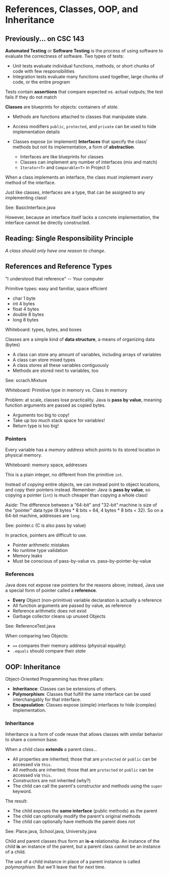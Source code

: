 # References, Classes, OOP, and Inheritance

## Previously... on CSC 143

**Automated Testing** or **Software Testing** is the process of using software to evaluate the correctness of software. Two types of tests:

 - Unit tests evaluate individual functions, methods, or short chunks of code with few responsibilities
 - Integration tests evaluate many functions used together, large chunks of code, or the entire program

Tests contain **assertions** that compare expected vs. actual outputs;
the test fails if they do not match

**Classes** are blueprints for objects: containers of *state*.

 - Methods are functions attached to classes that manipulate state.
 - Access modifiers `public`, `protected`, and `private` can be used to hide implementation details
 - Classes expose (or implement) **Interfaces** that specify the class' methods but not its implementation, a form of **abstraction**.
   
   - Interfaces are like blueprints for classes
   - Classes can implement any number of interfaces (mix and match)
   - `Iterator<T>` and `Comparable<T>` in Project 0

When a class implements an interface,
the class must implement *every* method of the interface.

Just like classes, interfaces are a type,
that can be assigned to any implementing class!

See: BasicInterface.java

However, because an interface itself lacks a concrete implementation,
the interface cannot be directly constructed.

## Reading: Single Responsibility Principle

*A class should only have one reason to change*.

## References and Reference Types

"I understood that reference" -- Your computer

Primitive types: easy and familiar, space efficient

 - char 1 byte
 - int 4 bytes
 - float 4 bytes
 - double 8 bytes
 - long 8 bytes
 
Whiteboard: types, bytes, and boxes

Classes are a simple kind of **data structure**, a means of organizing data (bytes)

 - A class can store any amount of variables, including arrays of variables
 - A class can store mixed types
 - A class stores all these variables contiguously
 - Methods are stored next to variables, too

See: scrach.Mixture

Whiteboard: Primitive type in memory vs. Class in memory
 
Problem: at scale, classes lose practicality.
Java is **pass by value**, meaning function arguments are passed as copied bytes.

 - Arguments too big to copy!
 - Take up too much stack space for variables!
 - Return type is too big!

### Pointers

Every variable has a *memory address* which points to its stored location in physical memory.

Whiteboard: memory space, addresses

This is a plain integer, no different from the primitive `int`.

Instead of *copying* entire objects, we can instead point to object locations, and copy their pointers instead.
Remember: Java is **pass by value**, so copying a pointer (`int`) is much cheaper than copying a whole class!

*Aside:* The difference between a "64-bit" and "32-bit" machine is size of the "pointer" data type (8 bytes * 8 bits = 64, 4 bytes * 8 bits = 32). So on a 64-bit machine, addresses are `long`.

See: pointer.c (C is also pass by value)

In practice, pointers are difficult to use.

 - Pointer arithmetic mistakes
 - No runtime type validation 
 - Memory leaks
 - Must be conscious of pass-by-value vs. pass-by-pointer-by-value

### References

Java does not expose raw pointers for the reasons above; instead, Java use a special form of pointer called a **reference**.

 - **Every** Object (non-primitive) variable declaration is actually a reference
 - All function arguments are passed by value, as reference
 - Reference arithmetic does not exist
 - Garbage collector cleans up unused Objects
 
See: ReferenceTest.java

When comparing two Objects:
 - `==` compares their memory address (physical equality)
 - `.equals` should compare their *state*

## OOP: Inheritance

Object-Oriented Programming has three pillars:

 - **Inheritance**: Classes can be extensions of others.
 - **Polymorphism**: Classes that fulfill the same interface can be used interchangably for that interface.
 - **Encapsulation**: Classes expose (simple) interfaces to hide (complex) implementation.

### Inheritance

Inheritance is a form of code reuse that allows classes with similar behavior to share a common base.

When a child class **extends** a parent class...

 - All properties are inherited; those that are `protected` or `public` can be accessed via `this`.
 - All methods are inherited; those that are `protected` or `public` can be accessed via `this`.
 - Constructors are not inherited (why?)
 - The child can call the parent's constructor and methods using the `super` keyword.

The result:

 - The child exposes the **same interface** (public methods) as the parent
 - The child can optionally modify the parent's original methods
 - The child can optionally have methods the parent does not
 
See: Place.java, School.java, University.java
 
Child and parent classes thus form an **is-a** relationship.
An instance of the child **is** an instance of the parent,
but a parent class cannot be an instance of a child.

The use of a child instance in place of a parent instance is called *polymorphism.* But we'll leave that for next time.

